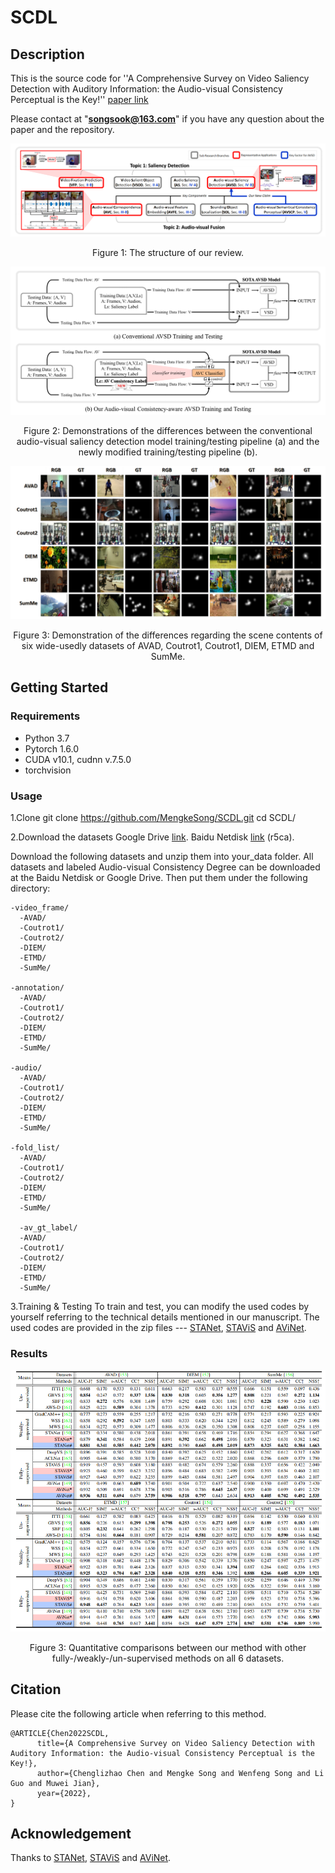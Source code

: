 # SCDL
## Description 
This is the source code for ''A Comprehensive Survey on Video Saliency Detection with Auditory Information: the Audio-visual Consistency Perceptual is the Key!''
 [paper link](https://ieeexplore.ieee.org/document/9874810 "paper link")
 
Please contact at "**songsook@163.com**" if you have any question about the paper and the repository.

![alt](https://github.com/MengkeSong/SCDL/blob/main/img/review%20architecture.png)
<p align="center">Figure 1: The structure of our review.</p>

![alt](https://github.com/MengkeSong/SCDL/blob/main/img/pipeline.png)
<p align="center">Figure 2: Demonstrations of the differences between the conventional audio-visual saliency detection model training/testing pipeline (a) and the newly modified training/testing pipeline (b).</p>

![alt](https://github.com/MengkeSong/SCDL/blob/main/img/visual.png)
<p align="center">Figure 3: Demonstration of the differences regarding the scene contents of six wide-usedly datasets of AVAD, Coutrot1, Coutrot1, DIEM, ETMD and SumMe.</p>

## Getting Started
### Requirements
* Python 3.7
* Pytorch 1.6.0
* CUDA v10.1, cudnn v.7.5.0
* torchvision

### Usage
1.Clone
git clone https://github.com/MengkeSong/SCDL.git
cd SCDL/

2.Download the datasets
Google Drive [link](https://pan.baidu.com/s/1eqesDvK-7KUKL2VBshct6A "data link").
Baidu Netdisk [link](https://pan.baidu.com/s/1eqesDvK-7KUKL2VBshct6A "data link") (r5ca).

Download the following datasets and unzip them into your_data folder. All datasets and labeled Audio-visual Consistency Degree can be downloaded at the Baidu Netdisk or Google Drive. 
Then put them under the following directory:
```
-video_frame/
  -AVAD/
  -Coutrot1/
  -Coutrot2/
  -DIEM/
  -ETMD/
  -SumMe/

-annotation/
  -AVAD/
  -Coutrot1/
  -Coutrot2/
  -DIEM/
  -ETMD/
  -SumMe/

-audio/
  -AVAD/
  -Coutrot1/
  -Coutrot2/
  -DIEM/
  -ETMD/
  -SumMe/

-fold_list/
  -AVAD/
  -Coutrot1/
  -Coutrot2/
  -DIEM/
  -ETMD/
  -SumMe/
  
  -av_gt_label/
  -AVAD/
  -Coutrot1/
  -Coutrot2/
  -DIEM/
  -ETMD/
  -SumMe/
```

3.Training & Testing
To train and test, you can modify the used codes by yourself referring to the technical details mentioned in our manuscript. The used codes are provided in the zip files --- [STANet](https://github.com/guotaowang/STANet), [STAViS](https://github.com/atsiami/STAViS) and [AViNet](https://github.com/samyak0210/ViNet).

### Results
![alt](https://github.com/MengkeSong/SCDL/blob/main/img/quantititive%20results.png)
<p align="center">Figure 3: Quantitative comparisons between our method with other fully-/weakly-/un-supervised methods on all 6 datasets.</p>

## Citation
Please cite the following article when referring to this method.
```
@ARTICLE{Chen2022SCDL,
      title={A Comprehensive Survey on Video Saliency Detection with Auditory Information: the Audio-visual Consistency Perceptual is the Key!}, 
      author={Chenglizhao Chen and Mengke Song and Wenfeng Song and Li Guo and Muwei Jian},
      year={2022},
}
```

## Acknowledgement 
Thanks to [STANet](https://github.com/guotaowang/STANet), [STAViS](https://github.com/atsiami/STAViS) and [AViNet](https://github.com/samyak0210/ViNet).
